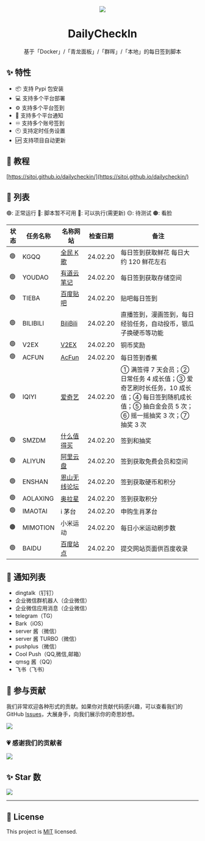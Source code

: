 <a name="readme-top"></a>

<div align="center">

<img  src="https://socialify.git.ci/Sitoi/dailycheckin/image?font=Rokkitt&forks=1&issues=1&language=1&name=1&owner=1&pattern=Circuit%20Board&pulls=1&stargazers=1&theme=Dark">

<h1>DailyCheckIn</h1>

基于「Docker」/「青龙面板」/「群晖」/「本地」的每日签到脚本

</div>

## ✨ 特性

- 📦 支持 Pypi 包安装
- 💻 支持多个平台部署
- ⚙️ 支持多个平台签到
- 📢 支持多个平台通知
- ♾️ 支持多个账号签到
- 🕙 支持定时任务设置
- 🆙 支持项目自动更新

## 🦄 教程

[https://sitoi.github.io/dailycheckin/](https://sitoi.github.io/dailycheckin/)

## 🧾 列表

🟢: 正常运行 🔴: 脚本暂不可用 🔵: 可以执行(需更新) 🟡: 待测试 🟤: 看脸

| 状态 | 任务名称 | 名称网站                                                   | 检查日期 | 备注                                                                                                                                           |
| ---- | -------- | ---------------------------------------------------------- | -------- | ---------------------------------------------------------------------------------------------------------------------------------------------- |
| 🟢️  | KGQQ     | [全民 K 歌](https://kg.qq.com/index-pc.html)               | 24.02.20 | 每日签到获取鲜花 每日大约 120 鲜花左右                                                                                                         |
| 🟢️  | YOUDAO   | [有道云笔记](https://note.youdao.com/web/)                 | 24.02.20 | 每日签到获取存储空间                                                                                                                           |
| 🟢️  | TIEBA    | [百度贴吧](https://tieba.baidu.com/index.html)             | 24.02.20 | 贴吧每日签到                                                                                                                                   |
| 🟢️  | BILIBILI | [BiliBili](https://www.bilibili.com/)                      | 24.02.20 | 直播签到，漫画签到，每日经验任务，自动投币，银瓜子换硬币等功能                                                                                 |
| 🟢️  | V2EX     | [V2EX](https://www.v2ex.com/)                              | 24.02.20 | 铜币奖励                                                                                                                                       |
| 🟢️  | ACFUN    | [AcFun](https://www.acfun.cn/)                             | 24.02.20 | 每日签到香蕉                                                                                                                                   |
| 🟢️  | IQIYI    | [爱奇艺](https://www.iqiyi.com/)                           | 24.02.20 | ① 满签得 7 天会员；② 日常任务 4 成长值；③ 爱奇艺刷时长任务，10 成长值；④ 每日签到随机成长值；⑤ 抽白金会员 5 次；⑥ 摇一摇抽奖 3 次；⑦ 抽奖 3 次 |
| 🟢️  | SMZDM    | [什么值得买](https://www.smzdm.com/)                       | 24.02.20 | 签到和抽奖                                                                                                                                     |
| 🟢️  | ALIYUN   | [阿里云盘](https://www.aliyundrive.com/drive/)             | 24.02.20 | 签到获取免费会员和空间                                                                                                                         |
| 🟢️  | ENSHAN   | [恩山无线论坛](https://www.right.com.cn/forum/)            | 24.02.20 | 签到获取硬币和积分                                                                                                                             |
| 🟢️  | AOLAXING | [奥拉星](http://www.100bt.com/m/creditMall/?gameId=2#task) | 24.02.20 | 签到获取积分                                                                                                                                   |
| 🟢️  | IMAOTAI  | i 茅台                                                     | 24.02.20 | 申购生肖茅台                                                                                                                                   |
| 🟤   | MIMOTION | 小米运动                                                   | 24.02.20 | 每日小米运动刷步数                                                                                                                             |
| 🟢️  | BAIDU    | [百度站点](https://ziyuan.baidu.com/site/index#/)          | 24.02.20 | 提交网站页面供百度收录                                                                                                                         |

## 💬 通知列表

- dingtalk（钉钉）
- 企业微信群机器人（企业微信）
- 企业微信应用消息（企业微信）
- telegram（TG）
- Bark（iOS）
- server 酱（微信）
- server 酱 TURBO（微信）
- pushplus（微信）
- Cool Push（QQ,微信,邮箱）
- qmsg 酱（QQ）
- 飞书（飞书）

## 🤝 参与贡献

我们非常欢迎各种形式的贡献。如果你对贡献代码感兴趣，可以查看我们的 GitHub [Issues][github-issues-link]，大展身手，向我们展示你的奇思妙想。

[![][pr-welcome-shield]][pr-welcome-link]

### 💗 感谢我们的贡献者

[![][github-contrib-shield]][github-contrib-link]

## ✨ Star 数

[![][starchart-shield]][starchart-link]

---

## 📝 License

This project is [MIT](./LICENSE) licensed.

<!-- LINK GROUP -->

[github-codespace-link]: https://codespaces.new/sitoi/dailycheckin
[github-codespace-shield]: https://github.com/sitoi/dailycheckin/blob/main/images/codespaces.png?raw=true
[github-contributors-link]: https://github.com/sitoi/dailycheckin/graphs/contributors
[github-contributors-shield]: https://img.shields.io/github/contributors/sitoi/dailycheckin?color=c4f042&labelColor=black&style=flat-square
[github-forks-link]: https://github.com/sitoi/dailycheckin/network/members
[github-forks-shield]: https://img.shields.io/github/forks/sitoi/dailycheckin?color=8ae8ff&labelColor=black&style=flat-square
[github-issues-link]: https://github.com/sitoi/dailycheckin/issues
[github-issues-shield]: https://img.shields.io/github/issues/sitoi/dailycheckin?color=ff80eb&labelColor=black&style=flat-square
[github-license-link]: https://github.com/sitoi/dailycheckin/blob/main/LICENSE
[github-license-shield]: https://img.shields.io/github/license/sitoi/dailycheckin?color=white&labelColor=black&style=flat-square
[github-stars-link]: https://github.com/sitoi/dailycheckin/network/stargazers
[github-stars-shield]: https://img.shields.io/github/stars/sitoi/dailycheckin?color=ffcb47&labelColor=black&style=flat-square
[pr-welcome-link]: https://github.com/sitoi/dailycheckin/pulls
[pr-welcome-shield]: https://img.shields.io/badge/🤯_pr_welcome-%E2%86%92-ffcb47?labelColor=black&style=for-the-badge
[github-contrib-link]: https://github.com/sitoi/dailycheckin/graphs/contributors
[github-contrib-shield]: https://contrib.rocks/image?repo=sitoi%2Fdailycheckin
[docker-pull-shield]: https://img.shields.io/docker/pulls/sitoi/dailycheckin?color=ffcb47&labelColor=black&style=flat-square
[docker-pull-link]: https://hub.docker.com/repository/docker/sitoi/
[docker-size-shield]: https://img.shields.io/docker/image-size/sitoi/dailycheckin?color=ffcb47&labelColor=black&style=flat-square
[docker-size-link]: https://hub.docker.com/repository/docker/sitoi/dailycheckin
[docker-stars-shield]: https://img.shields.io/docker/stars/sitoi/dailycheckin?color=ffcb47&labelColor=black&style=flat-square
[docker-stars-link]: https://hub.docker.com/repository/docker/sitoi/dailycheckin
[pypi-dm-shield]: https://img.shields.io/pypi/dm/dailycheckin?label=pypi&color=ffcb47&labelColor=black&style=flat-square
[pypi-dm-link]: https://pypi.org/project/dailycheckin/
[starchart-shield]: https://starchart.cc/Sitoi/dailycheckin.svg
[starchart-link]: https://starchart.cc/Sitoi/dailycheckin
